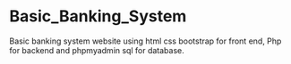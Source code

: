 # Basic_Banking_System
Basic banking system website using html css bootstrap for front end, Php for backend and phpmyadmin sql for database. 

